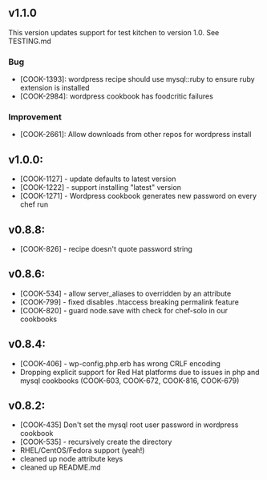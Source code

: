 ## v1.1.0

This version updates support for test kitchen to version 1.0. See
TESTING.md

### Bug

- [COOK-1393]: wordpress recipe should use mysql::ruby to ensure ruby
  extension is installed
- [COOK-2984]: wordpress cookbook has foodcritic failures

### Improvement

- [COOK-2661]: Allow downloads from other repos for wordpress install

## v1.0.0:

* [COOK-1127] - update defaults to latest version
* [COOK-1222] - support installing "latest" version
* [COOK-1271] - Wordpress cookbook generates new password on every
  chef run

## v0.8.8:

* [COOK-826] -  recipe doesn't quote password string

## v0.8.6:

* [COOK-534] - allow server_aliases to overridden by an attribute
* [COOK-799] - fixed disables .htaccess breaking permalink feature
* [COOK-820] - guard node.save with check for chef-solo in our cookbooks

## v0.8.4:

* [COOK-406] - wp-config.php.erb has wrong CRLF encoding
* Dropping explicit support for Red Hat platforms due to issues in php
  and mysql cookbooks (COOK-603, COOK-672, COOK-816, COOK-679)

## v0.8.2:

* [COOK-435] Don't set the mysql root user password in wordpress cookbook
* [COOK-535] - recursively create the directory
* RHEL/CentOS/Fedora support (yeah!)
* cleaned up node attribute keys
* cleaned up README.md
